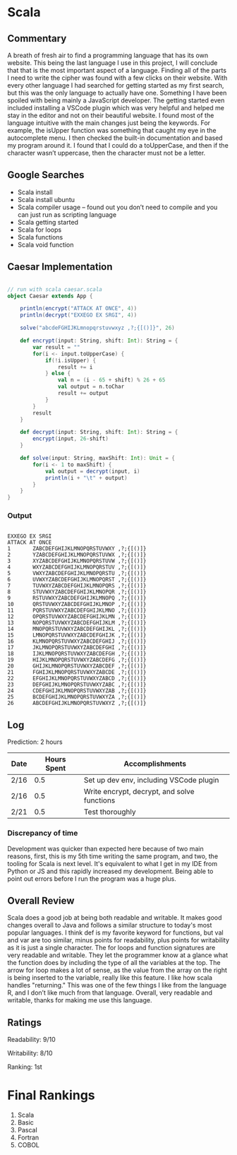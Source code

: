 # Scala

## Commentary

A breath of fresh air to find a programming language that has its own website. This being the last language I use in this project, I will conclude that that is the most important aspect of a language. Finding all of the parts I need to write the cipher was found with a few clicks on their website. With every other language I had searched for getting started as my first search, but this was the only language to actually have one. Something I have been spoiled with being mainly a JavaScript developer. The getting started even included installing a VSCode plugin which was very helpful and helped me stay in the editor and not on their beautiful website. I found most of the language intuitive with the main changes just being the keywords. For example, the isUpper function was something that caught my eye in the autocomplete menu. I then checked the built-in documentation and based my program around it. I found that I could do a toUpperCase, and then if the character wasn’t uppercase, then the character must not be a letter. 

## Google Searches

- Scala install
- Scala install ubuntu
- Scala compiler usage – found out you don’t need to compile and you can just run as scripting language
- Scala getting started
- Scala for loops
- Scala functions
- Scala void function

## Caesar Implementation

```scala

// run with scala caesar.scala
object Caesar extends App {

    println(encrypt("ATTACK AT ONCE", 4))
    println(decrypt("EXXEGO EX SRGI", 4))

    solve("abcdeFGHIJKLmnopqrstuvwxyz ,?;{[()]}", 26)

    def encrypt(input: String, shift: Int): String = {
        var result = ""
        for(i <- input.toUpperCase) {
            if(!i.isUpper) {
                result += i
            } else {
                val n = (i - 65 + shift) % 26 + 65
                val output = n.toChar
                result += output
            }
        }
        result
    }

    def decrypt(input: String, shift: Int): String = {
        encrypt(input, 26-shift)
    }

    def solve(input: String, maxShift: Int): Unit = {
        for(i <- 1 to maxShift) {
            val output = decrypt(input, i)
            println(i + "\t" + output)
        }
    }
}

```

### Output

```

EXXEGO EX SRGI
ATTACK AT ONCE
1       ZABCDEFGHIJKLMNOPQRSTUVWXY ,?;{[()]}
2       YZABCDEFGHIJKLMNOPQRSTUVWX ,?;{[()]}
3       XYZABCDEFGHIJKLMNOPQRSTUVW ,?;{[()]}
4       WXYZABCDEFGHIJKLMNOPQRSTUV ,?;{[()]}
5       VWXYZABCDEFGHIJKLMNOPQRSTU ,?;{[()]}
6       UVWXYZABCDEFGHIJKLMNOPQRST ,?;{[()]}
7       TUVWXYZABCDEFGHIJKLMNOPQRS ,?;{[()]}
8       STUVWXYZABCDEFGHIJKLMNOPQR ,?;{[()]}
9       RSTUVWXYZABCDEFGHIJKLMNOPQ ,?;{[()]}
10      QRSTUVWXYZABCDEFGHIJKLMNOP ,?;{[()]}
11      PQRSTUVWXYZABCDEFGHIJKLMNO ,?;{[()]}
12      OPQRSTUVWXYZABCDEFGHIJKLMN ,?;{[()]}
13      NOPQRSTUVWXYZABCDEFGHIJKLM ,?;{[()]}
14      MNOPQRSTUVWXYZABCDEFGHIJKL ,?;{[()]}
15      LMNOPQRSTUVWXYZABCDEFGHIJK ,?;{[()]}
16      KLMNOPQRSTUVWXYZABCDEFGHIJ ,?;{[()]}
17      JKLMNOPQRSTUVWXYZABCDEFGHI ,?;{[()]}
18      IJKLMNOPQRSTUVWXYZABCDEFGH ,?;{[()]}
19      HIJKLMNOPQRSTUVWXYZABCDEFG ,?;{[()]}
20      GHIJKLMNOPQRSTUVWXYZABCDEF ,?;{[()]}
21      FGHIJKLMNOPQRSTUVWXYZABCDE ,?;{[()]}
22      EFGHIJKLMNOPQRSTUVWXYZABCD ,?;{[()]}
23      DEFGHIJKLMNOPQRSTUVWXYZABC ,?;{[()]}
24      CDEFGHIJKLMNOPQRSTUVWXYZAB ,?;{[()]}
25      BCDEFGHIJKLMNOPQRSTUVWXYZA ,?;{[()]}
26      ABCDEFGHIJKLMNOPQRSTUVWXYZ ,?;{[()]}
```

## Log

Prediction: 2 hours

| Date | Hours Spent | Accomplishments                             |
| ---- | ----------- | ------------------------------------------- |
| 2/16 | 0.5         | Set up dev env, including VSCode plugin     |
| 2/16 | 0.5         | Write encrypt, decrypt, and solve functions |
| 2/21 | 0.5         | Test thoroughly                             |

### Discrepancy of time

Development was quicker than expected here because of two main reasons, first, this is my 5th time writing the same program, and two, the tooling for Scala is next level. It's equivalent to what I get in my IDE from Python or JS and this rapidly increased my development. Being able to point out errors before I run the program was a huge plus.

## Overall Review

Scala does a good job at being both readable and writable. It makes good changes overall to Java and follows a similar structure to today's most popular languages. I think def is my favorite keyword for functions, but val and var are too similar, minus points for readability, plus points for writability as it is just a single character. The for loops and function signatures are very readable and writable. They let the programmer know at a glance what the function does by including the type of all the variables at the top. The arrow for loop makes a lot of sense, as the value from the array on the right is being inserted to the variable, really like this feature. I like how scala handles "returning." This was one of the few things I like from the language R, and I don’t like much from that language. Overall, very readable and writable, thanks for making me use this language.

## Ratings

Readability: 9/10

Writability: 8/10

Ranking: 1st

# Final Rankings
1. Scala
2. Basic
3. Pascal
4. Fortran
5. COBOL